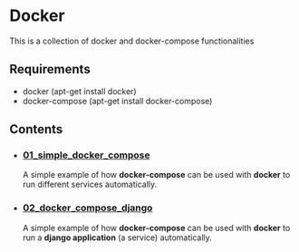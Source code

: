 # Docker
This is a collection of docker and docker-compose functionalities

## Requirements
* docker         (apt-get install docker)   
* docker-compose (apt-get install docker-compose)

## Contents
* ### [01_simple_docker_compose](https://github.com/n0obcoder/fun-with-python/tree/master/Docker/01_simple_docker_compose)
  A simple example of how <strong>docker-compose</strong> can be used with <strong>docker</strong> to run different services automatically.

* ### [02_docker_compose_django](https://github.com/n0obcoder/fun-with-python/tree/master/Docker/02_docker_compose_django)
  A simple example of how <strong>docker-compose</strong> can be used with <strong>docker</strong> to run a <strong>django application</strong> (a service) automatically.
  
